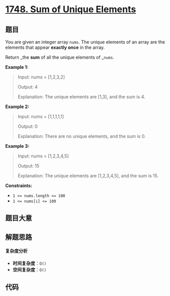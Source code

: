 # [1748. Sum of Unique Elements](https://leetcode.com/problems/sum-of-unique-elements/)

## 题目

You are given an integer array `nums`. The unique elements of an array are the
elements that appear **exactly once** in the array.

Return _the **sum** of all the unique elements of _`nums`.

**Example 1:**

> Input: nums = [1,2,3,2]
>
> Output: 4
>
> Explanation: The unique elements are [1,3], and the sum is 4.

**Example 2:**

> Input: nums = [1,1,1,1,1]
>
> Output: 0
>
> Explanation: There are no unique elements, and the sum is 0.

**Example 3:**

> Input: nums = [1,2,3,4,5]
>
> Output: 15
>
> Explanation: The unique elements are [1,2,3,4,5], and the sum is 15.

**Constraints:**

- `1 <= nums.length <= 100`
- `1 <= nums[i] <= 100`

## 题目大意

## 解题思路

#### 复杂度分析

- **时间复杂度**：`O()`
- **空间复杂度**：`O()`

## 代码

```javascript

```
